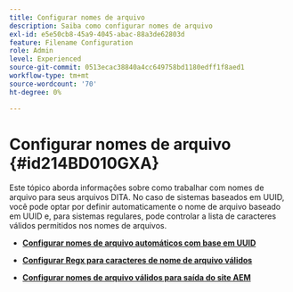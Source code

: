 ```yaml
---
title: Configurar nomes de arquivo
description: Saiba como configurar nomes de arquivo
exl-id: e5e50cb8-45a9-4045-abac-88a3de62803d
feature: Filename Configuration
role: Admin
level: Experienced
source-git-commit: 0513ecac38840a4cc649758bd1180edff1f8aed1
workflow-type: tm+mt
source-wordcount: '70'
ht-degree: 0%

---
```


# Configurar nomes de arquivo {#id214BD010GXA}

Este tópico aborda informações sobre como trabalhar com nomes de arquivo para seus arquivos DITA. No caso de sistemas baseados em UUID, você pode optar por definir automaticamente o nome de arquivo baseado em UUID e, para sistemas regulares, pode controlar a lista de caracteres válidos permitidos nos nomes de arquivos.

- **[Configurar nomes de arquivo automáticos com base em UUID](conf-auto-uuid-filenames.md)**

- **[Configurar Regx para caracteres de nome de arquivo válidos](conf-file-names-valid-regx.md)**

- **[Configurar nomes de arquivo válidos para saída do site AEM](conf-file-names-valid-regx-aem-site-output.md)**
